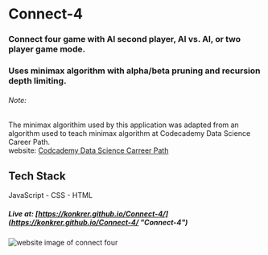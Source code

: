 # Connect-4

### Connect four game with AI second player, AI vs. AI, or two player game mode.

### Uses minimax algorithm with alpha/beta pruning and recursion depth limiting.

###### Note:
The minimax algorithim used by this application was adapted from an algorithm used to teach minimax algorithm at Codecademy Data Science Career Path.  
website: [Codcademy Data Science Carreer Path](https://www.codecademy.com/learn/paths/data-science)

## Tech Stack

JavaScript - CSS - HTML

##### Live at: [https://konkrer.github.io/Connect-4/](https://konkrer.github.io/Connect-4/ "Connect-4")

![website image of connect four](https://repository-images.githubusercontent.com/249830407/f6a91100-a206-11ea-8b6c-ff5374b4cf9c)
